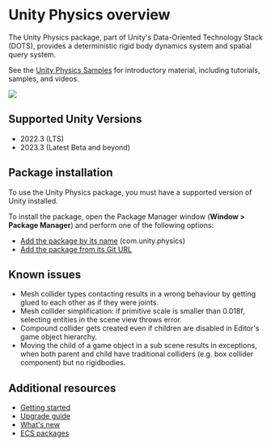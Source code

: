 # Unity Physics overview

The Unity Physics package, part of Unity's Data-Oriented Technology Stack (DOTS), provides a deterministic rigid body dynamics system and spatial query system.

See the [Unity Physics Samples](https://github.com/Unity-Technologies/EntityComponentSystemSamples/tree/master/PhysicsSamples) for introductory material, including tutorials, samples, and videos.

![](images/entities-splash-image.png)

## Supported Unity Versions

* 2022.3 (LTS)
* 2023.3 (Latest Beta and beyond)

## Package installation

To use the Unity Physics package, you must have a supported version of Unity installed.

To install the package, open the Package Manager window (**Window &gt; Package Manager**) and perform one of the following options:

* [Add the package by its name](xref:upm-ui-quick) (com.unity.physics)
* [Add the package from its Git URL](xref:upm-ui-giturl)

## Known issues

* Mesh collider types contacting results in a wrong behaviour by getting glued to each other as if they were joints.
* Mesh collider simplification: if primitive scale is smaller than 0.018f, selecting entities in the scene view throws error.
* Compound collider gets created even if children are disabled in Editor's game object hierarchy.
* Moving the child of a game object in a sub scene results in exceptions, when both parent and child have traditional colliders (e.g. box collider component) but no rigidbodies.

## Additional resources

* [Getting started](getting-started.md)
* [Upgrade guide](upgrade-guide.md)
* [What's new](whats-new.md)
* [ECS packages](ecs-packages.md)
